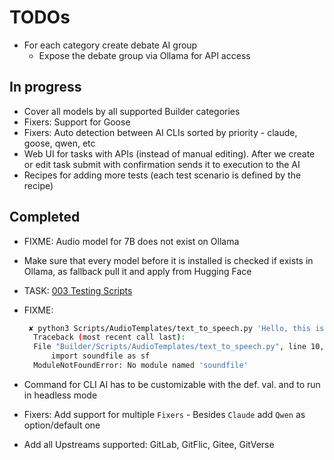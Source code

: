 # TODOs

- For each category create debate AI group
  - Expose the debate group via Ollama for API access

## In progress

- Cover all models by all supported Builder categories
- Fixers: Support for Goose
- Fixers: Auto detection between AI CLIs sorted by priority - claude, goose, qwen, etc
- Web UI for tasks with APIs (instead of manual editing). After we create or edit task submit with confirmation sends it to execution to the AI
- Recipes for adding more tests (each test scenario is defined by the recipe)

## Completed

- FIXME: Audio model for 7B does not exist on Ollama
- Make sure that every model before it is installed is checked if exists in Ollama, as fallback pull it and apply from Hugging Face
- TASK: [003 Testing Scripts](../Claude/Tasks/003%20Testing%20Scripts/TASK.md)
- FIXME:

  ```bash
   ✘ python3 Scripts/AudioTemplates/text_to_speech.py 'Hello, this is a test'
    Traceback (most recent call last):
    File "Builder/Scripts/AudioTemplates/text_to_speech.py", line 10, in <module>
        import soundfile as sf
    ModuleNotFoundError: No module named 'soundfile'
  ```
- Command for CLI AI has to be customizable with the def. val. and to run in headless mode
- Fixers: Add support for multiple `Fixers` - Besides `Claude` add `Qwen` as option/default one
- Add all Upstreams supported: GitLab, GitFlic, Gitee, GitVerse

